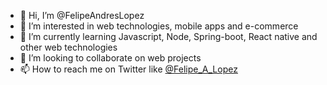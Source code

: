 - 👋 Hi, I’m @FelipeAndresLopez
- 👀 I’m interested in web technologies, mobile apps and e-commerce
- 🌱 I’m currently learning Javascript, Node, Spring-boot, React native and other web technologies
- 💞️ I’m looking to collaborate on web projects
- 📫 How to reach me on Twitter like [@Felipe_A_Lopez](https://twitter.com/Felipe_A_Lopez) 

<!---
FelipeAndresLopez/FelipeAndresLopez is a ✨ special ✨ repository because its `README.md` (this file) appears on your GitHub profile.
You can click the Preview link to take a look at your changes.
--->
